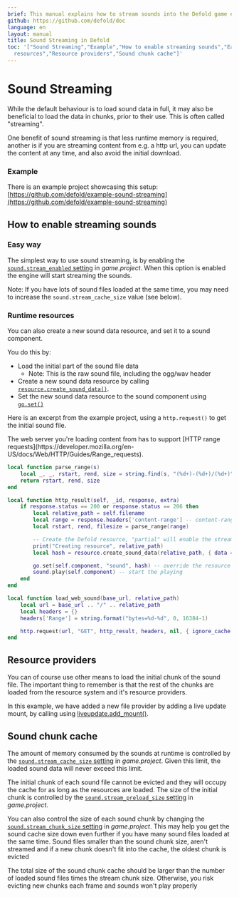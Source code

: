 ```yaml
---
brief: This manual explains how to stream sounds into the Defold game engine
github: https://github.com/defold/doc
language: en
layout: manual
title: Sound Streaming in Defold
toc: '["Sound Streaming","Example","How to enable streaming sounds","Easy way","Runtime
  resources","Resource providers","Sound chunk cache"]'
---
```


# Sound Streaming

While the default behaviour is to load sound data in full, it may also be beneficial to load the data in chunks, prior to their use. This is often called "streaming".

One benefit of sound streaming is that less runtime memory is required, another is if you are streaming content from e.g. a http url, you can update the content at any time, and also avoid the initial download.

### Example

There is an example project showcasing this setup: [https://github.com/defold/example-sound-streaming](https://github.com/defold/example-sound-streaming)

## How to enable streaming sounds

### Easy way

The simplest way to use sound streaming, is by enabling the [`sound.stream_enabled` setting](https://defold.com/manuals/project-settings/#stream-enabled) in *game.project*. When this option is enabled the engine will start streaming the sounds.

Note: If you have lots of sound files loaded at the same time, you may need to increase the `sound.stream_cache_size` value (see below).

### Runtime resources

You can also create a new sound data resource, and set it to a sound component.

You do this by:
* Load the initial part of the sound file data
    * Note: This is the raw sound file, including the ogg/wav header
* Create a new sound data resource by calling [`resource.create_sound_data()`](/ref/resource/#resource.create_sound_data).
* Set the new sound data resource to the sound component using [`go.set()`](/ref/go#go.set)

Here is an excerpt from the example project, using a `http.request()` to get the initial sound file.

<div class='sidenote' markdown='1'>
The web server you're loading content from has to support [HTTP range requests](https://developer.mozilla.org/en-US/docs/Web/HTTP/Guides/Range_requests).
</div>

```lua
local function parse_range(s)
    local _, _, rstart, rend, size = string.find(s, "(%d+)-(%d+)/(%d+)") -- "bytes 0-16383/103277"
    return rstart, rend, size
end

local function http_result(self, _id, response, extra)
    if response.status == 200 or response.status == 206 then
        local relative_path = self.filename
        local range = response.headers['content-range'] -- content-range = "bytes 0-16383/103277"
        local rstart, rend, filesize = parse_range(range)

        -- Create the Defold resource, "partial" will enable the streaming mode
        print("Creating resource", relative_path)
        local hash = resource.create_sound_data(relative_path, { data = response.response, filesize = filesize, partial = true })

        go.set(self.component, "sound", hash) -- override the resource data on the component
        sound.play(self.component) -- start the playing
    end
end

local function load_web_sound(base_url, relative_path)
    local url = base_url .. "/" .. relative_path
    local headers = {}
    headers['Range'] = string.format("bytes=%d-%d", 0, 16384-1)

    http.request(url, "GET", http_result, headers, nil, { ignore_cache = true })
end
```

## Resource providers

You can of course use other means to load the initial chunk of the sound file. The important thing to remember is that the rest of the chunks are loaded from the resource system and it's resource providers.

In this example, we have added a new file provider by adding a live update mount, by calling using [liveupdate.add_mount()](/ref/liveupdate/#liveupdate.add_mount).


## Sound chunk cache

The amount of memory consumed by the sounds at runtime is controlled by the [`sound.stream_cache_size` setting](https://defold.com/manuals/project-settings/#stream-cache-size) in *game.project*. Given this limit, the loaded sound data will never exceed this limit.

The initial chunk of each sound file cannot be evicted and they will occupy the cache for as long as the resources are loaded. The size of the initial chunk is controlled by the [`sound.stream_preload_size` setting](https://defold.com/manuals/project-settings/#stream-preload-size) in *game.project*.

You can also control the size of each sound chunk by changing the [`sound.stream_chunk_size` setting](https://defold.com/manuals/project-settings/#stream-chunk-size) in *game.project*. This may help you get the sound cache size down even further if you have many sound files loaded at the same time. Sound files smaller than the sound chunk size, aren't streamed and if a new chunk doesn't fit into the cache, the oldest chunk is evicted

<div class='important' markdown='1'>
The total size of the sound chunk cache should be larger than the number of loaded sound files times the stream chunk size. Otherwise, you risk evicting new chunks each frame and sounds won't play properly
</div>